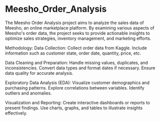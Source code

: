 # Meesho_Order_Analysis
The Meesho Order Analysis project aims to analyze the sales data of Meesho, an online marketplace platform.
By examining various aspects of Meesho's order data, the project seeks to provide actionable insights to optimize sales strategies, inventory management, and marketing efforts.

Methodology:
Data Collection:
Collect order data from Kaggle.
Include information such as  customer state, order date, quantity, price, etc.

Data Cleaning and Preparation:
Handle missing values, duplicates, and inconsistencies.
Convert data types and format dates if necessary.
Ensure data quality for accurate analysis.

Exploratory Data Analysis (EDA):
Visualize customer demographics and purchasing patterns.
Explore correlations between variables.
Identify outliers and anomalies.

Visualization and Reporting:
Create interactive dashboards or reports to present findings.
Use charts, graphs, and tables to illustrate insights effectively.
